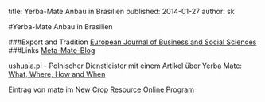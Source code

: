 title: Yerba-Mate Anbau in Brasilien
published: 2014-01-27
author: sk

#Yerba-Mate Anbau in Brasilien

###Export and Tradition
[European Journal of Business and Social Sciences](http://www.ejbss.com/Data/Sites/1/vol2no4july2013/ejbss-1266-13-yerbamate.pdf)
###Links
[Meta-Mate-Blog](http://metamate.cc/)  

ushuaia.pl - Polnischer Dienstleister mit einem Artikel über Yerba Mate:
[What, Where, How and When](http://www.ushuaia.pl/yerba/where)

Eintrag von mate im [New Crop Resource Online Program](http://www.hort.purdue.edu/newcrop/1492/mate.html)
